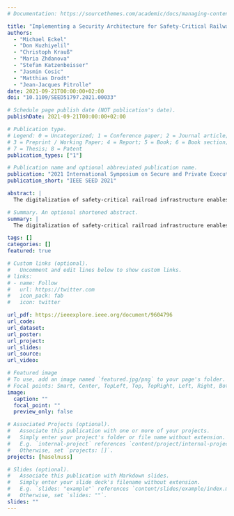 ```yaml
---
# Documentation: https://sourcethemes.com/academic/docs/managing-content/

title: "Implementing a Security Architecture for Safety-Critical Railway Infrastructure"
authors:
  - "Michael Eckel"
  - "Don Kuzhiyelil"
  - "Christoph Krauß"
  - "Maria Zhdanova"
  - "Stefan Katzenbeisser"
  - "Jasmin Cosic"
  - "Matthias Drodt"
  - "Jean-Jacques Pitrolle"
date: 2021-09-21T00:00:00+02:00
doi: "10.1109/SEED51797.2021.00033"

# Schedule page publish date (NOT publication's date).
publishDate: 2021-09-21T00:00:00+02:00

# Publication type.
# Legend: 0 = Uncategorized; 1 = Conference paper; 2 = Journal article;
# 3 = Preprint / Working Paper; 4 = Report; 5 = Book; 6 = Book section;
# 7 = Thesis; 8 = Patent
publication_types: ["1"]

# Publication name and optional abbreviated publication name.
publication: "2021 International Symposium on Secure and Private Execution Environment Design (SEED)"
publication_short: "IEEE SEED 2021"

abstract: |
  The digitalization of safety-critical railroad infrastructure enables new types of attacks. This increases the need to integrate Information Technology (IT) security measures into railroad systems. For that purpose, we rely on a security architecture for a railway object controller which controls field elements that we developed in previous work. Our architecture enables the integration of security mechanisms into a safety-certified railway system. In this paper, we demonstrate the practical feasibility of our architecture by using a Trusted Platform Module (TPM) 2.0 and a Multiple Independent Levels of Safety and Security (MILS) Separation Kernel (SK) for our implementation. Our evaluation includes a test bed and shows how certification and homologation can be achieved.

# Summary. An optional shortened abstract.
summary: |
  The digitalization of safety-critical railroad infrastructure enables new types of attacks. This increases the need to integrate Information Technology (IT) security measures into railroad systems. For that purpose, we rely on a security architecture for a railway object controller which controls field elements that we developed in previous work. Our architecture enables the integration of security mechanisms into a safety-certified railway system. In this paper, we demonstrate the practical feasibility of our architecture by using a Trusted Platform Module (TPM) 2.0 and a Multiple Independent Levels of Safety and Security (MILS) Separation Kernel (SK) for our implementation. Our evaluation includes a test bed and shows how certification and homologation can be achieved.

tags: []
categories: []
featured: true

# Custom links (optional).
#   Uncomment and edit lines below to show custom links.
# links:
# - name: Follow
#   url: https://twitter.com
#   icon_pack: fab
#   icon: twitter

url_pdf: https://ieeexplore.ieee.org/document/9604796
url_code: 
url_dataset: 
url_poster: 
url_project: 
url_slides: 
url_source: 
url_video: 

# Featured image
# To use, add an image named `featured.jpg/png` to your page's folder. 
# Focal points: Smart, Center, TopLeft, Top, TopRight, Left, Right, BottomLeft, Bottom, BottomRight.
image:
  caption: ""
  focal_point: ""
  preview_only: false

# Associated Projects (optional).
#   Associate this publication with one or more of your projects.
#   Simply enter your project's folder or file name without extension.
#   E.g. `internal-project` references `content/project/internal-project/index.md`.
#   Otherwise, set `projects: []`.
projects: [haselnuss]

# Slides (optional).
#   Associate this publication with Markdown slides.
#   Simply enter your slide deck's filename without extension.
#   E.g. `slides: "example"` references `content/slides/example/index.md`.
#   Otherwise, set `slides: ""`.
slides: ""
---
```


